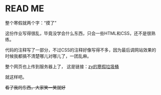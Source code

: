 # READ ME
整个寒假就两个字：“摸了”

这份作业写得很乱，毕竟没学会什么东西，只会一些HTML和CSS，还不是很熟练。

代码的注释写了一部分，不过CSS的注释好像写得不多，因为最后调网站效果的时候我都搞不清楚哪儿对哪儿了，一团乱麻。

整个网页也上传到服务器上了，
这是链接：[zy的寒假垃圾桶](http://home.ustc.edu.cn/~zhouye_yeah/#home)

就这样吧。

~~看了我的东西，大家笑一笑就好~~